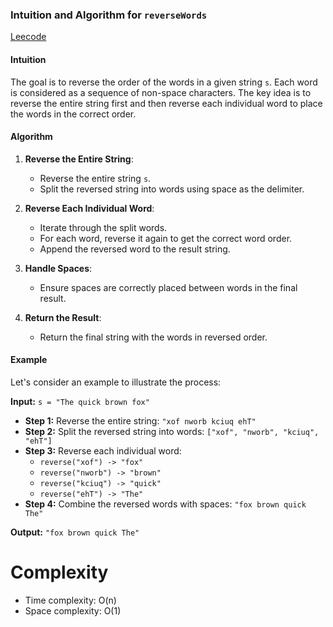 ### Intuition and Algorithm for `reverseWords`
[Leecode](https://leetcode.com/problems/reverse-words-in-a-string/solutions/5883726/easy-solutionMimicPQ)
#### Intuition
The goal is to reverse the order of the words in a given string `s`. Each word is considered as a sequence of non-space characters. The key idea is to reverse the entire string first and then reverse each individual word to place the words in the correct order.

#### Algorithm

1. **Reverse the Entire String**:
    - Reverse the entire string `s`.
    - Split the reversed string into words using space as the delimiter.

2. **Reverse Each Individual Word**:
    - Iterate through the split words.
    - For each word, reverse it again to get the correct word order.
    - Append the reversed word to the result string.

3. **Handle Spaces**:
    - Ensure spaces are correctly placed between words in the final result.

4. **Return the Result**:
    - Return the final string with the words in reversed order.

#### Example
Let's consider an example to illustrate the process:

**Input:** `s = "The quick brown fox"`
- **Step 1:** Reverse the entire string: `"xof nworb kciuq ehT"`
- **Step 2:** Split the reversed string into words: `["xof", "nworb", "kciuq", "ehT"]`
- **Step 3:** Reverse each individual word:
    - `reverse("xof") -> "fox"`
    - `reverse("nworb") -> "brown"`
    - `reverse("kciuq") -> "quick"`
    - `reverse("ehT") -> "The"`
- **Step 4:** Combine the reversed words with spaces: `"fox brown quick The"`

**Output:** `"fox brown quick The"`

# Complexity
- Time complexity: O(n)  
- Space complexity: O(1)